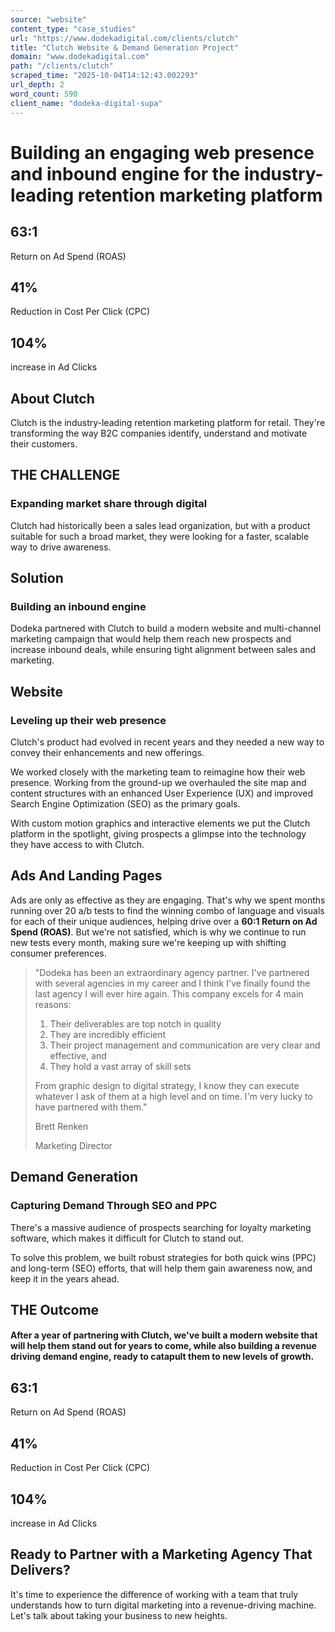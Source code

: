 ```yaml
---
source: "website"
content_type: "case_studies"
url: "https://www.dodekadigital.com/clients/clutch"
title: "Clutch Website & Demand Generation Project"
domain: "www.dodekadigital.com"
path: "/clients/clutch"
scraped_time: "2025-10-04T14:12:43.002293"
url_depth: 2
word_count: 590
client_name: "dodeka-digital-supa"
---
```


# Building an engaging web presence and inbound engine for the industry-leading retention marketing platform

## 63:1

Return on Ad Spend (ROAS)

## 41%

Reduction in Cost Per Click (CPC)

## 104%

increase in Ad Clicks

## About Clutch

Clutch is the industry-leading retention marketing platform for retail. They're transforming the way B2C companies identify, understand and motivate their customers.

## THE CHALLENGE

### Expanding market share through digital

Clutch had historically been a sales lead organization, but with a product suitable for such a broad market, they were looking for a faster, scalable way to drive awareness.

## Solution

### Building an inbound engine

Dodeka partnered with Clutch to build a modern website and multi-channel marketing campaign that would help them reach new prospects and increase inbound deals, while ensuring tight alignment between sales and marketing.

## Website

### Leveling up their web presence

Clutch's product had evolved in recent years and they needed a new way to convey their enhancements and new offerings.

We worked closely with the marketing team to reimagine how their web presence. Working from the ground-up we overhauled the site map and content structures with an enhanced User Experience (UX) and improved Search Engine Optimization (SEO) as the primary goals.

With custom motion graphics and interactive elements we put the Clutch platform in the spotlight, giving prospects a glimpse into the technology they have access to with Clutch.

## Ads And Landing Pages

Ads are only as effective as they are engaging. That's why we spent months running over 20 a/b tests to find the winning combo of language and visuals for each of their unique audiences, helping drive over a **60:1 Return on Ad Spend (ROAS)**. But we're not satisfied, which is why we continue to run new tests every month, making sure we're keeping up with shifting consumer preferences.

> "Dodeka has been an extraordinary agency partner. I've partnered with several agencies in my career and I think I've finally found the last agency I will ever hire again. This company excels for 4 main reasons:
> 1. Their deliverables are top notch in quality
> 2. They are incredibly efficient
> 3. Their project management and communication are very clear and effective, and
> 4. They hold a vast array of skill sets
> 
> From graphic design to digital strategy, I know they can execute whatever I ask of them at a high level and on time. I'm very lucky to have partnered with them."
> 
> Brett Renken
> 
> Marketing Director

## Demand Generation

### Capturing Demand Through SEO and PPC

There's a massive audience of prospects searching for loyalty marketing software, which makes it difficult for Clutch to stand out.

To solve this problem, we built robust strategies for both quick wins (PPC) and long-term (SEO) efforts, that will help them gain awareness now, and keep it in the years ahead.

## THE Outcome

#### After a year of partnering with Clutch, we've built a modern website that will help them stand out for years to come, while also building a revenue driving demand engine, ready to catapult them to new levels of growth.

## 63:1

Return on Ad Spend (ROAS)

## 41%

Reduction in Cost Per Click (CPC)

## 104%

increase in Ad Clicks

## Ready to Partner with a Marketing Agency That Delivers?

It's time to experience the difference of working with a team that truly understands how to turn digital marketing into a revenue-driving machine. Let's talk about taking your business to new heights.
